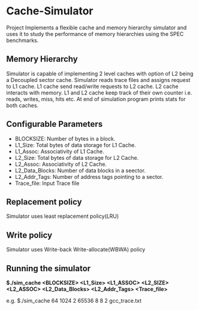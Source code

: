 # Cache-Simulator

Project Implements a flexible cache and memory hierarchy simulator and uses it to study the performance of memory hierarchies using the SPEC benchmarks. 

## Memory Hierarchy

Simulator is capable of implementing 2 level caches with option of L2 being a Decoupled sector cache. Simulator reads trace files and assigns request to L1 cache. L1 cache send read/write requests to L2 cache. L2 cache interacts with memory. L1 and L2 cache keep track of their own counter i.e. reads, writes, miss, hits etc. At end of simulation program prints stats for both caches.

## Configurable Parameters
* BLOCKSIZE: Number of bytes in a block.
* L1_Size: Total bytes of data storage for L1 Cache.
* L1_Assoc: Associativity of L1 Cache.
* L2_Size: Total bytes of data storage for L2 Cache.
* L2_Assoc: Associativity of L2 Cache.
* L2_Data_Blocks: Number of data blocks in a seector.
* L2_Addr_Tags: Number of address tags pointing to a sector.
* Trace_file: Input Trace file

## Replacement policy
Simulator uses least replacement policy(LRU)

## Write policy
Simulator uses Write-back Write-allocate(WBWA) policy

## Running the simulator
**$./sim_cache \<BLOCKSIZE> <L1_Size> <L1_ASSOC> <L2_SIZE> <L2_ASSOC> <L2_Data_Blocks> <L2_Addr_Tags> <Trace_file>**

e.g.
$./sim_cache 64 1024 2 65536 8 8 2 gcc_trace.txt


